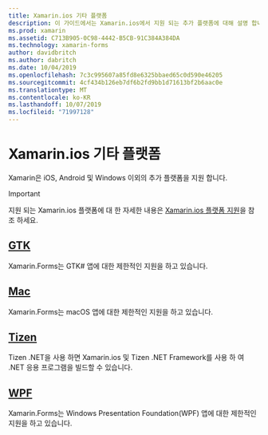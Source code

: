 ```yaml
---
title: Xamarin.ios 기타 플랫폼
description: 이 가이드에서는 Xamarin.ios에서 지원 되는 추가 플랫폼에 대해 설명 합니다.
ms.prod: xamarin
ms.assetid: C713B905-0C98-4442-B5CB-91C384A384DA
ms.technology: xamarin-forms
author: davidbritch
ms.author: dabritch
ms.date: 10/04/2019
ms.openlocfilehash: 7c3c995607a85fd8e6325bbaed65c0d590e46205
ms.sourcegitcommit: 4cf434b126eb7df6b2fd9bb1d71613bf2b6aac0e
ms.translationtype: MT
ms.contentlocale: ko-KR
ms.lasthandoff: 10/07/2019
ms.locfileid: "71997128"
---
```

# <a name="xamarinforms-other-platforms"></a>Xamarin.ios 기타 플랫폼

Xamarin은 iOS, Android 및 Windows 이외의 추가 플랫폼을 지원 합니다.

> [!IMPORTANT]
> 지원 되는 Xamarin.ios 플랫폼에 대 한 자세한 내용은 [Xamarin.ios 플랫폼 지원](https://github.com/xamarin/Xamarin.Forms/wiki/Platform-Support)을 참조 하세요.

## <a name="gtkgtkmd"></a>[GTK](gtk.md)

Xamarin.Forms는 GTK# 앱에 대한 제한적인 지원을 하고 있습니다.

## <a name="macmacmd"></a>[Mac](mac.md)

Xamarin.Forms는 macOS 앱에 대한 제한적인 지원을 하고 있습니다.

## <a name="tizentizenmd"></a>[Tizen](tizen.md)

Tizen .NET을 사용 하면 Xamarin.ios 및 Tizen .NET Framework를 사용 하 여 .NET 응용 프로그램을 빌드할 수 있습니다.

## <a name="wpfwpfmd"></a>[WPF](wpf.md)

Xamarin.Forms는 Windows Presentation Foundation(WPF) 앱에 대한 제한적인 지원을 하고 있습니다.
